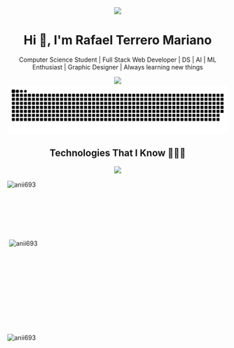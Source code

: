 <!-- Encabezado y presentación -->
<div align="center">
  <img src="https://user-images.githubusercontent.com/73097560/115834477-dbab4500-a447-11eb-908a-139a6edaec5c.gif">
  <h1 align="center">Hi 👋, I'm Rafael Terrero Mariano</h1>
  <p align="center">Computer Science Student | Full Stack Web Developer | DS | AI | ML Enthusiast | Graphic Designer | Always learning new things</p>
  <a href="https://github.com/DenverCoder1/readme-typing-svg">
    <img src="https://readme-typing-svg.herokuapp.com?lines=Computer+Science+Student;Full+Stack+Web+Developer;DS%20|%20AI%20|%20ML%20Enthusiast;Graphic%20Designer;Always%20learning%20new%20things&center=true&width=500&height=50">
  </a>
</div>

<!-- Estadísticas y Snake -->
<div align="center">
<img src="https://github.com/1999AZZAR/1999AZZAR/blob/main/resources/img/grid-snake.svg" alt="snake" />
  <br>
</div>

<!-- Tecnologías que conozco -->
<div align="center">
  <h2>Technologies That I Know 👨🏻‍💻</h2>
  <a href="https://skillicons.dev">
    <img src="https://skillicons.dev/icons?i=bootstrap,c,css,discord,express,github,html,idea,java,js,mysql,nodejs,postman,py,vscode&perline=14" />
  </a>
</div>

<div aling="center">
<p><img align="left" src="https://github-readme-stats.vercel.app/api/top-langs?username=anii693&show_icons=true&theme=dark&locale=en&layout=compact" alt="anii693" /></p>

<br><br><br><br><br><br><br>
<p>&nbsp;<img align="center" src="https://github-readme-stats.vercel.app/api?username=anii693&show_icons=true&theme=dark&locale=en" alt="anii693" /></p>
<br><br><br><br><br><br><br><br><br><br>

<p><img align="left" src="https://github-readme-streak-stats.herokuapp.com/?user=anii693&theme=dark" alt="anii693" /></p>
<br><br><br><br><br><br><br><br><br><br>
</div>
